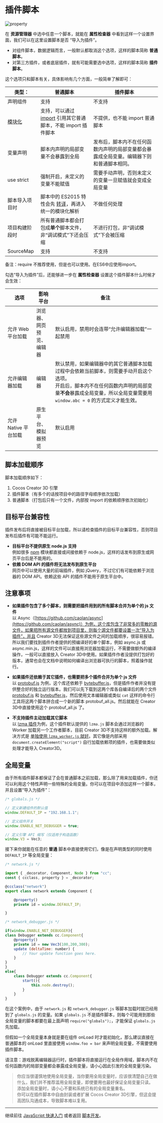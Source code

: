 # 插件脚本

![property](plugin-scripts/property.png)

在 **资源管理器** 中选中任意一个脚本，就能在 **属性检查器** 中看到这样一个设置界面，我们可以在这里设置脚本是否 “导入为插件”。

 - 对组件脚本，数据逻辑而言，一般默认都取消这个选项，这样的脚本简称 **普通脚本**。
 - 对第三方插件，或者底层插件，就有可能需要选中选项，这样的脚本简称 **插件脚本**。

这个选项只和脚本有关，具体影响有几个方面，一般简单了解即可：

类型： | 普通脚本 | 插件脚本
---------- | ----------- | -----------
声明组件 | 支持 | 不支持
[模块化](../scripting/modular-script.md) | 支持，可以通过 [import](../scripting/modular-script.md#require) 引用其它普通脚本，不能 import 插件脚本 | 不提供，也不能 import 普通脚本
变量声明 | 脚本内声明的局部变量不会暴露到全局 | 发布后，脚本内不在任何函数内声明的局部变量都会暴露成全局变量。编辑器下则和普通脚本相同。
use strict | 强制开启，未定义的变量不能赋值 | 需要手动声明，否则未定义的变量一旦赋值就会变成全局变量
脚本导入项目时 | 脚本中的 ES2015 特性会先 [转译](../scripting/reference/javascript-support.md)，再进入统一的模块化解析 | 不做任何处理
项目构建阶段时 | 所有普通脚本都会打包成**单个**脚本文件，非“调试模式”下还会压缩 | 不进行打包，非“调试模式”下会被压缩
SourceMap | 支持 | 不支持
备注：require 不推荐使用，但是也可以使用。在ES6中应使用import。

勾选“导入为插件”后，还能够进一步在 **属性检查器** 设置这个插件脚本什么时候才会生效：

选项 | 影响平台 | 备注
---------- | ----------- | -----------
允许 Web 平台加载 | 浏览器、<br>网页预览、<br>编辑器 | 默认启用，禁用时会连带“允许编辑器加载”一起禁用
允许编辑器加载 | 编辑器 | 默认禁用，如果编辑器中的其它普通脚本加载过程中会依赖当前脚本，则需要手动开启这个选项。<br>开启后，脚本内不在任何函数内声明的局部变量**不会**暴露成全局变量，所以全局变量需要用 `window.abc = 0` 的方式定义才能生效。
允许 Native 平台加载 | 原生平台、<br>模拟器预览 | 默认启用

## 脚本加载顺序

脚本加载顺序如下：

 1. Cocos Creator 3D 引擎
 1. 插件脚本（有多个的话按项目中的路径字母顺序依次加载）
 1. 普通脚本（打包后只有一个文件，内部按 import 的依赖顺序依次初始化）

## 目标平台兼容性

插件发布后将直接被目标平台加载，所以请检查插件的目标平台兼容性，否则项目发布后插件有可能不能运行。

 - **目标平台不提供原生 node.js 支持**<br>
 例如很多 [npm](https://www.npmjs.com/) 模块都直接或间接依赖于 node.js，这样的话发布到原生或网页平台后是不能用的。
 - **依赖 DOM API 的插件将无法发布到原生平台**<br>
 网页中可以使用大量的前端插件，例如 jQuery，不过它们有可能依赖于浏览器的 DOM API。依赖这些 API 的插件不能用于原生平台中。

## 注意事项

 - **如果插件包含了多个脚本，则需要把插件用到的所有脚本合并为单个的 js 文件**<br>
 以 Async（[https://github.com/caolan/async](https://github.com/caolan/async)）为例，这个库包含了非常多的零散的源文件，如果把所有源文件都放到项目里，则每个源文件都要设置一次“导入为插件”，并且 Creator 3D无法保证这些源文件之间的加载顺序，很容易报错。所以我们要找到插件作者提供的预编译好的单个脚本，例如 async.js 或 async.min.js，这样的文件可以直接用浏览器加载运行，不需要做额外的编译操作，一般可以直接放入 Creator 3D中使用。如果插件作者没提供打包好的版本，通常也会在文档中说明如何编译出浏览器可执行的脚本，照着操作就行。

 - **如果插件还依赖于其它插件，也需要把多个插件合并为单个 js 文件**<br>
 以 [protobuf.js](https://github.com/dcodeIO/ProtoBuf.js) 为例，这个库还依赖于 [bytebuffer.js](https://github.com/dcodeIO/bytebuffer.js)，但是插件作者并没有提供整合好的独立运行版本。我们可以先下载到这两个库各自编译后的两个文件 [protobuf.js](https://github.com/dcodeIO/protobuf.js/tree/master/dist/) 和 [bytebuffer.js](https://github.com/dcodeIO/bytebuffer.js/tree/master/dist)，然后使用文本编辑器或类似 `cat` 这样的命令行工具将这两个脚本拼合成一个新的脚本 protobuf_all.js。然后就能在 Creator 3D中直接使用这个 protobuf_all.js 了。

- **不支持插件主动加载其它脚本**<br>
以 [lzma 插件](https://github.com/nmrugg/LZMA-JS)为例，这个插件默认提供的 `lzma.js` 脚本会通过浏览器的 Worker 加载另一个工作者脚本，目前 Creator 3D不支持这样的额外加载。解决方式是 [单独使用 `lzma_worker.js` 就好](https://github.com/nmrugg/LZMA-JS#but-i-dont-want-to-use-web-workers)。其它像是内部采用 `document.createElement("script")` 自行加载依赖项的插件，也需要做类似处理才能导入 Creator3D。

## 全局变量

由于所有插件脚本都保证了会在普通脚本之前加载，那么除了用来加载插件，你还可以利用这个特性声明一些特殊的全局变量。你可以在项目中添加这样一个脚本，并且设置“导入为插件”：

```javascript
/* globals.js */

// 定义新建组件的默认值
window.DEFAULT_IP = "192.168.1.1";

// 定义组件开关
window.ENABLE_NET_DEBUGGER = true;

// 定义引擎 API 缩写（仅适用于构造函数）
window.V3 = Vec3;
```

接下来你就能在任意的 **普通** 脚本中直接使用它们，像是在声明类型的同时使用 `DEFAULT_IP` 等全局变量：

```javascript
/* network.js */

import { _decorator, Component, Node } from "cc";
const { ccclass, property } = _decorator;

@ccclass("network")
export class network extends Component {

    @property()
    private id = window.DEFAULT_IP;

}

```

```javascript
/* network_debugger.js */

if(window.ENABLE_NET_DEBUGGER){
class Debugger extends cc.Component{
    @property()
    private id = new Vec3(100,200,300);
    update (deltaTime: number) {
        // Your update function goes here.
    }
}
}
else{
    class Debugger extends cc.Component{
        start(){
            this.node.destroy();
        }
    }
}

```

在这个案例中，由于 `network.js` 和 `network_debugger.js` 等脚本加载时就已经用到了 `globals.js` 的变量。如果 `globals.js` 不是插件脚本，则每个可能用到那些全局变量的脚本都要在最上面声明 `require("globals");`，才能保证 `globals.js` 先加载。

但假如一个全局变量本身就是要在组件 onLoad 时才能初始化，那么建议直接在普通脚本的 onLoad 里直接使用 `window.foo = bar` 来声明全局变量，不需要使用插件脚本。

请注意：游戏脱离编辑器运行时，插件脚本将直接运行在全局作用域，脚本内不在任何函数内的局部变量都会暴露成全局变量，请小心因此引发的全局变量污染。

> 你应当很谨慎地使用全局变量，当你要用全局变量时，应该很清楚自己在做什么，我们并不推荐滥用全局变量，即使要用也最好保证全局变量只读。<br>
> 添加全局变量时，请小心不要和系统已有的全局变量重名。<br>
> 你可以在插件脚本中自由封装或者扩展 Cocos Creator 3D引擎，但这会提高团队沟通成本，导致脚本难以复用。


---

继续前往 [JavaScript 快速入门](javascript-primer.md) 或者返回 [脚本开发](index.md)。

